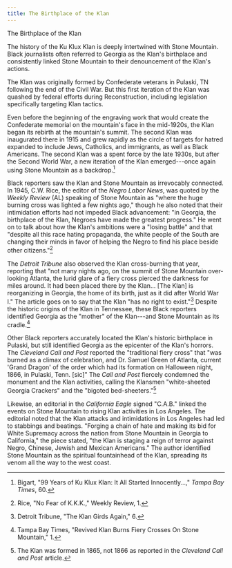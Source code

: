 ```yaml
--- 
title: The Birthplace of the Klan
---
```


The Birthplace of the Klan

The history of the Ku Klux Klan is deeply intertwined with Stone
Mountain. Black journalists often referred to Georgia as the Klan's
birthplace and consistently linked Stone Mountain to their denouncement
of the Klan's actions.

The Klan was originally formed by Confederate veterans in Pulaski, TN
following the end of the Civil War. But this first iteration of the Klan
was quashed by federal efforts during Reconstruction, including
legislation specifically targeting Klan tactics.

Even before the beginning of the engraving work that would create the
Confederate memorial on the mountain's face in the mid-1920s, the Klan
began its rebirth at the mountain's summit. The second Klan was
inaugurated there in 1915 and grew rapidly as the circle of targets for
hatred expanded to include Jews, Catholics, and immigrants, as well as
Black Americans. The second Klan was a spent force by the late 1930s,
but after the Second World War, a new iteration of the Klan
emerged---once again using Stone Mountain as a backdrop.[^1]

Black reporters saw the Klan and Stone Mountain as irrevocably
connected. In 1945, C.W. Rice, the editor of the *Negro Labor News*, was
quoted by the *Weekly Review* (AL) speaking of Stone Mountain as "where
the huge burning cross was lighted a few nights ago," though he also
noted that their intimidation efforts had not impeded Black advancement:
"in Georgia, the birthplace of the Klan, Negroes have made the greatest
progress." He went on to talk about how the Klan's ambitions were a
"losing battle" and that "despite all this race hating propaganda, the
white people of the South are changing their minds in favor of helping
the Negro to find his place beside other citizens."[^2]

The *Detroit Tribune* also observed the Klan cross-burning that year,
reporting that "not many nights ago, on the summit of Stone Mountain
over-looking Atlanta, the lurid glare of a fiery cross pierced the
darkness for miles around. It had been placed there by the Klan... \[The
Klan\] is reorganizing in Georgia, the home of its birth, just as it did
after World War I." The article goes on to say that the Klan "has no
right to exist."[^3] Despite the historic origins of the Klan in
Tennessee, these Black reporters identified Georgia as the "mother" of
the Klan---and Stone Mountain as its cradle.[^4]

Other Black reporters accurately located the Klan's historic birthplace
in Pulaski, but still identified Georgia as the epicenter of the Klan's
horrors. The *Cleveland Call and Post* reported the "traditional fiery
cross" that "was burned as a climax of celebration, and Dr. Samuel Green
of Atlanta, current 'Grand Dragon' of the order which had its formation
on Halloween night, 1866, in Pulaski, Tenn. \[sic\]" The *Call and Post*
fiercely condemned the monument and the Klan activities, calling the
Klansmen "white-sheeted Georgia Crackers" and the "bigoted
bed-sheeters."[^5]

Likewise, an editorial in the *California Eagle* signed "C.A.B." linked
the events on Stone Mountain to rising Klan activities in Los Angeles.
The editorial noted that the Klan attacks and intimidations in Los
Angeles had led to stabbings and beatings. "Forging a chain of hate and
making its bid for White Supremacy across the nation from Stone Mountain
in Georgia to California," the piece stated, "the Klan is staging a
reign of terror against Negro, Chinese, Jewish and Mexican Americans."
The author identified Stone Mountain as the spiritual fountainhead of
the Klan, spreading its venom all the way to the west coast.

[^1]: Bigart, "99 Years of Ku Klux Klan: It All Started Innocently...,"
    *Tampa Bay Times*, 60.

[^2]: Rice, "No Fear of K.K.K.," Weekly Review, 1.

[^3]: Detroit Tribune, "The Klan Girds Again," 6.

[^4]: Tampa Bay Times, "Revived Klan Burns Fiery Crosses On Stone
    Mountain," 1.

[^5]: The Klan was formed in 1865, not 1866 as reported in the
    *Cleveland Call and Post* article.
